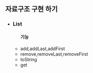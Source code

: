 <h2> 자료구조 구현 하기 </h2>
<ul>
  <li>
    <h3>List</h3>
    <ul>
      <h4>기능</h4>
        <li>add,addLast,addFirst</li>
        <li>remove,removeLast,removeFirst</li>
        <li>toString</li>
        <li>get</li>
    </ul>
  </li>
</ul>
